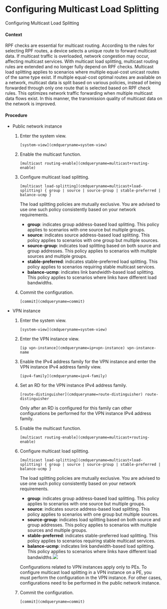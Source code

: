 Configuring Multicast Load Splitting
====================================

Configuring Multicast Load Splitting

#### Context

RPF checks are essential for multicast routing. According to the rules for selecting RPF routes, a device selects a unique route to forward multicast data. If multicast traffic is overloaded, network congestion may occur, affecting multicast services. With multicast load splitting, multicast routing rules are extended and no longer fully depend on RPF checks. Multicast load splitting applies to scenarios where multiple equal-cost unicast routes of the same type exist. If multiple equal-cost optimal routes are available on a network, multicast data is split based on various policies, instead of being forwarded through only one route that is selected based on RPF check rules. This optimizes network traffic forwarding when multiple multicast data flows exist. In this manner, the transmission quality of multicast data on the network is improved.


#### Procedure

* Public network instance
  1. Enter the system view.
     
     
     ```
     [system-view](cmdqueryname=system-view)
     ```
  2. Enable the multicast function.
     
     
     ```
     [multicast routing-enable](cmdqueryname=multicast+routing-enable)
     ```
  3. Configure multicast load splitting.
     
     
     ```
     [multicast load-splitting](cmdqueryname=multicast+load-splitting) { group | source | source-group | stable-preferred | balance-ucmp }
     ```
     
     The load splitting policies are mutually exclusive. You are advised to use one such policy consistently based on your network requirements.
     
     + **group**: indicates group address-based load splitting. This policy applies to scenarios with one source but multiple groups.
     + **source**: indicates source address-based load splitting. This policy applies to scenarios with one group but multiple sources.
     + **source-group**: indicates load splitting based on both source and group addresses. This policy applies to scenarios with multiple sources and multiple groups.
     + **stable-preferred**: indicates stable-preferred load splitting. This policy applies to scenarios requiring stable multicast services.
     + **balance-ucmp**: indicates link bandwidth-based load splitting. This policy applies to scenarios where links have different load bandwidths.
  4. Commit the configuration.
     
     
     ```
     [commit](cmdqueryname=commit)
     ```
* VPN instance
  1. Enter the system view.
     
     
     ```
     [system-view](cmdqueryname=system-view)
     ```
  2. Enter the VPN instance view.
     
     
     ```
     [ip vpn-instance](cmdqueryname=ip+vpn-instance) vpn-instance-name
     ```
  3. Enable the IPv4 address family for the VPN instance and enter the VPN instance IPv4 address family view.
     
     
     ```
     [ipv4-family](cmdqueryname=ipv4-family)
     ```
  4. Set an RD for the VPN instance IPv4 address family.
     
     
     ```
     [route-distinguisher](cmdqueryname=route-distinguisher) route-distinguisher
     ```
     
     Only after an RD is configured for this family can other configurations be performed for the VPN instance IPv4 address family.
  5. Enable the multicast function.
     
     
     ```
     [multicast routing-enable](cmdqueryname=multicast+routing-enable)
     ```
  6. Configure multicast load splitting.
     
     
     ```
     [multicast load-splitting](cmdqueryname=multicast+load-splitting) { group | source | source-group | stable-preferred | balance-ucmp }
     ```
     
     The load splitting policies are mutually exclusive. You are advised to use one such policy consistently based on your network requirements.
     
     + **group**: indicates group address-based load splitting. This policy applies to scenarios with one source but multiple groups.
     + **source**: indicates source address-based load splitting. This policy applies to scenarios with one group but multiple sources.
     + **source-group**: indicates load splitting based on both source and group addresses. This policy applies to scenarios with multiple sources and multiple groups.
     + **stable-preferred**: indicates stable-preferred load splitting. This policy applies to scenarios requiring stable multicast services.
     + **balance-ucmp**: indicates link bandwidth-based load splitting. This policy applies to scenarios where links have different load bandwidths.![](public_sys-resources/note_3.0-en-us.png) 
     
     Configurations related to VPN instances apply only to PEs. To configure multicast load splitting in a VPN instance on a PE, you must perform the configuration in the VPN instance. For other cases, configurations need to be performed in the public network instance.
  7. Commit the configuration.
     
     
     ```
     [commit](cmdqueryname=commit)
     ```